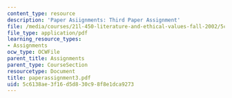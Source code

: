 ```yaml
---
content_type: resource
description: 'Paper Asiignments: Third Paper Assignment'
file: /media/courses/21l-450-literature-and-ethical-values-fall-2002/5c6138ae3f16d5d830c98f8e1dca9273_paperassignment3.pdf
file_type: application/pdf
learning_resource_types:
- Assignments
ocw_type: OCWFile
parent_title: Assignments
parent_type: CourseSection
resourcetype: Document
title: paperassignment3.pdf
uid: 5c6138ae-3f16-d5d8-30c9-8f8e1dca9273
---
```

